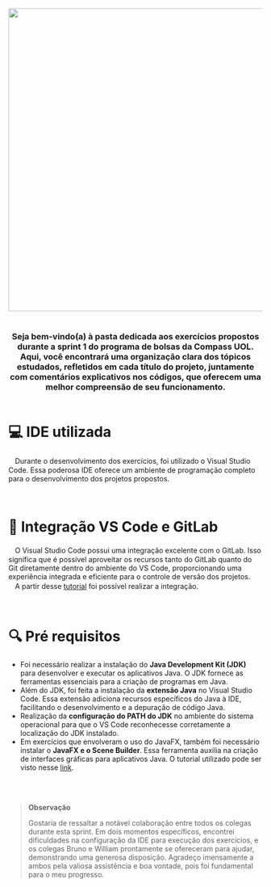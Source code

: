 <div align = "center">

<img src="https://gitlab.com/letsquicia/compass/-/raw/main/images/logoexercicios.JPG" width="600px"/>
<br>
<br>
</div>

<h3 align = "center">

Seja bem-vindo(a) à pasta dedicada aos exercícios propostos durante a sprint 1 do programa de bolsas da Compass UOL. Aqui, você encontrará uma organização clara dos tópicos estudados, refletidos em cada título do projeto, juntamente com comentários explicativos nos códigos, que oferecem uma melhor compreensão de seu funcionamento.
<br>
<br>
</h3>

# 💻 IDE utilizada
ㅤDurante o desenvolvimento dos exercícios, foi utilizado o Visual Studio Code. Essa poderosa IDE oferece um ambiente de programação completo para o desenvolvimento dos projetos propostos. 

<br>

# 🦊 Integração VS Code e GitLab
ㅤO Visual Studio Code possui uma integração excelente com o GitLab. Isso significa que é possível aproveitar os recursos tanto do GitLab quanto do Git diretamente dentro do ambiente do VS Code, proporcionando uma experiência integrada e eficiente para o controle de versão dos projetos.<br>
ㅤA partir desse [tutorial](https://www.youtube.com/watch?v=Mw6dl57LHOU&ab_channel=JaviMata) foi possível realizar a integração.

<br>

# 🔍 Pré requisitos
* Foi necessário realizar a instalação do **Java Development Kit (JDK)** para desenvolver e executar os aplicativos Java. O JDK fornece as ferramentas essenciais para a criação de programas em Java.
* Além do JDK, foi feita a instalação da **extensão Java** no Visual Studio Code. Essa extensão adiciona recursos específicos do Java à IDE, facilitando o desenvolvimento e a depuração de código Java.
* Realização da **configuração do PATH do JDK** no ambiente do sistema operacional para que o VS Code reconhecesse corretamente a localização do JDK instalado.
* Em exercícios que envolveram o uso do JavaFX, também foi necessário instalar o **JavaFX e o Scene Builder**. Essa ferramenta auxilia na criação de interfaces gráficas para aplicativos Java. 
O tutorial utilizado pode ser visto nesse [link](https://www.youtube.com/watch?v=A_fF7fl2lAs&t=148s&ab_channel=AcademiadosDevs). 

<br>

<br>

>**Observação**
>
>Gostaria de ressaltar a notável colaboração entre todos os colegas durante esta sprint. Em dois momentos específicos, encontrei dificuldades na configuração da IDE para execução dos exercícios, e os colegas Bruno e William prontamente se ofereceram para ajudar, demonstrando uma generosa disposição. Agradeço imensamente a ambos pela valiosa assistência e boa vontade, pois foi fundamental para o meu progresso. 